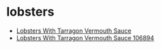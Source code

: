 # lobsters

 * [Lobsters With Tarragon Vermouth Sauce](../../index/l/lobsters-with-tarragon-vermouth-sauce-106894.json)
 * [Lobsters With Tarragon Vermouth Sauce 106894](../../index/l/lobsters-with-tarragon-vermouth-sauce-106894.json)
